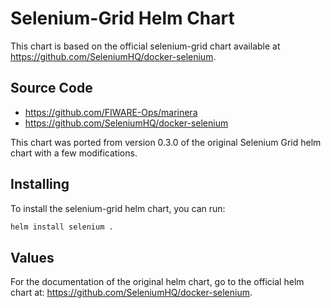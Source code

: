 # Selenium-Grid Helm Chart

This chart is based on the official selenium-grid chart available at https://github.com/SeleniumHQ/docker-selenium.

## Source Code

* <https://github.com/FIWARE-Ops/marinera>
* <https://github.com/SeleniumHQ/docker-selenium>

This chart was ported from version 0.3.0 of the original Selenium Grid helm chart with a few modifications.

## Installing

To install the selenium-grid helm chart, you can run:

```bash
helm install selenium .
```

## Values

For the documentation of the original helm chart, go to the official helm chart at: https://github.com/SeleniumHQ/docker-selenium.